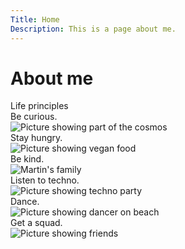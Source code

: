 ```yaml
---
Title: Home
Description: This is a page about me.
---
```


About me
==========================

<div class="about-container">
    <div class="second-circle">Life principles</div>
    <div class="third-circle">
        <div>Be curious.</div>
        <img src="%base_url%/image/cosmos.jpg?w=180&area=50,0,0,0" alt="Picture showing part of the cosmos" class="index-img">
    </div>
    <div class="fourth-circle">
        <div>Stay hungry.</div>
        <img src="%base_url%/image/food.jpg?w=180&area=30,0,20,0" alt="Picture showing vegan food" class="index-img">
    </div>
    <div class="fifth-circle">
        <div>Be kind.</div>
        <img src="%base_url%/image/photo5.jpg?q=100&w=180&aro&area=10,0,47,0" alt="Martin's family" class="index-img">
    </div>
    <div class="sixth-circle">
        <div>Listen to techno.</div>
        <img src="%base_url%/image/techno.jpg?w=180&aro&area=20,20,10,20" alt="Picture showing techno party" class="index-img">
    </div>
    <div class="seventh-circle">
        <div>Dance.</div>
        <img src="%base_url%/image/dance.jpg?w=180&aro&area=27,5,20,5" alt="Picture showing dancer on beach" class="index-img">
    </div>
    <div class="eighth-circle">
        <div>Get a squad.</div>
        <img src="%base_url%/image/friends.jpg?w=180&aro&area=20,20,10,20" alt="Picture showing friends" class="index-img">
    </div>
</div>
